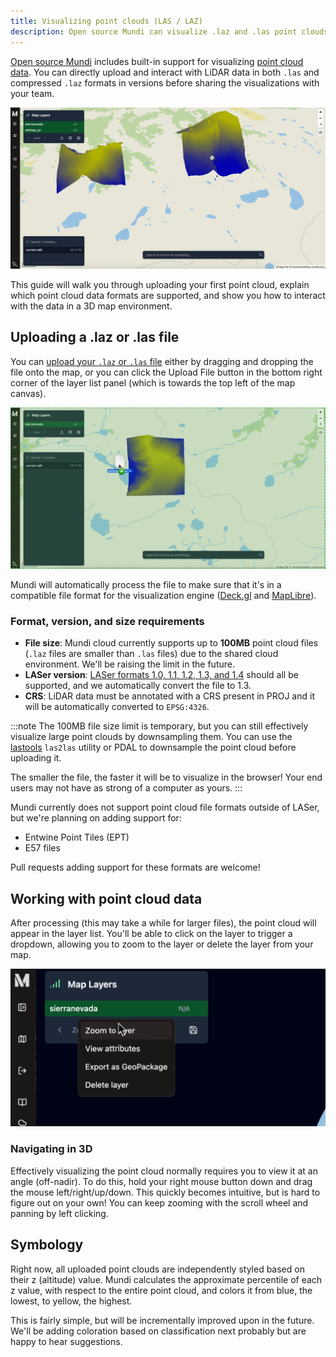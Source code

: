 ```yaml
---
title: Visualizing point clouds (LAS / LAZ)
description: Open source Mundi can visualize .laz and .las point clouds as a self-hostable web GIS in any projection, on any basemap
---
```


[Open source Mundi](https://github.com/BuntingLabs/mundi.ai) includes built-in support for visualizing [point cloud data](https://en.wikipedia.org/wiki/Point_cloud). You
can directly upload and interact with LiDAR data in both `.las` and compressed
`.laz` formats in versions before sharing the visualizations with your team.

![LAZ point cloud file visualized in open source Mundi](../../../assets/point-clouds/mt-whitney.jpg)

This guide will walk you through uploading your first point cloud, explain
which point cloud data formats are supported, and show you how to
interact with the data in a 3D map environment.

## Uploading a .laz or .las file

You can [upload your `.laz` or `.las` file](/getting-started/uploading-files/) either by dragging and dropping the file
onto the map, or you can click the Upload File button in the bottom right corner
of the layer list panel (which is towards the top left of the map canvas).

![Drag and drop laz file onto map canvas](../../../assets/point-clouds/drag-drop.jpg)

Mundi will automatically process the file to make sure that it's in a compatible
file format for the visualization engine ([Deck.gl](https://deck.gl/) and [MapLibre](https://maplibre.org/)).

### Format, version, and size requirements

- **File size**: Mundi cloud currently supports up to **100MB** point cloud files (`.laz` files are smaller than `.las` files)
  due to the shared cloud environment. We'll be raising the limit in the future.
- **LASer version**: [LASer formats 1.0, 1.1, 1.2, 1.3, and 1.4](https://en.wikipedia.org/wiki/LAS_file_format)
  should all be supported, and we automatically convert the file to 1.3.
- **CRS**: LiDAR data must be annotated with a CRS present in PROJ and it will be automatically converted to `EPSG:4326`.

:::note
The 100MB file size limit is temporary, but you can still effectively visualize large point clouds by downsampling them.
You can use the [lastools](https://lastools.github.io/) `las2las` utility or PDAL to downsample the point cloud before
uploading it.

The smaller the file, the faster it will be to visualize in the browser! Your end users may not have as strong of a computer as yours.
:::

Mundi currently does not support point cloud file formats outside of LASer, but we're planning on adding support for:

- Entwine Point Tiles (EPT)
- E57 files

Pull requests adding support for these formats are welcome!

## Working with point cloud data

After processing (this may take a while for larger files), the point cloud will appear in the layer list.
You'll be able to click on the layer to trigger a dropdown, allowing you to zoom to the layer or delete the layer
from your map.

![clicking on a point cloud layer in Mundi](../../../assets/point-clouds/click-layer.jpg)

### Navigating in 3D

Effectively visualizing the point cloud normally requires you to view it at an angle (off-nadir).
To do this, hold your right mouse button down and drag the mouse left/right/up/down. This quickly
becomes intuitive, but is hard to figure out on your own! You can keep zooming with the scroll wheel
and panning by left clicking.

## Symbology

Right now, all uploaded point clouds are independently styled based on their z (altitude) value.
Mundi calculates the approximate percentile of each z value, with respect to the entire point cloud,
and colors it from blue, the lowest, to yellow, the highest.

This is fairly simple, but will be incrementally improved upon in the future. We'll be adding coloration
based on classification next probably but are happy to hear suggestions.
